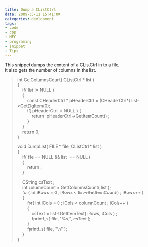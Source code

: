 ```yaml
---
title: Dump a CListCtrl
date: 2009-05-11 15:41:00
categories: devlopment
tags: 
- code 
- cpp 
- MFC 
- programing 
- snippet 
- Tips
---
```

This snippet dumps the content of a CListCtrl in to a file.   <br />It also gets the number of columns in the list.&#160;&#160; <blockquote>   <p>int GetColumnsCount( CListCtrl * list )      <br />{       <br />&#160;&#160;&#160; if( list != NULL )       <br />&#160;&#160;&#160; {       <br />&#160;&#160;&#160;&#160;&#160;&#160;&#160; const CHeaderCtrl * pHeaderCtrl = (CHeaderCtrl*) list-&gt;GetDlgItem(0);       <br />&#160;&#160;&#160;&#160;&#160;&#160;&#160; if( pHeaderCtrl != NULL ) {       <br />&#160;&#160;&#160;&#160;&#160;&#160;&#160;&#160;&#160;&#160;&#160; return&#160; pHeaderCtrl-&gt;GetItemCount() ;       <br />&#160;&#160;&#160;&#160;&#160;&#160;&#160; }&#160;&#160;&#160;&#160;&#160;&#160;&#160; <br />&#160;&#160;&#160; }       <br />&#160;&#160;&#160; return 0;       <br />} </p>    <p>void DumpList( FILE * file, CListCtrl * list )      <br />{       <br />&#160;&#160;&#160; if( file == NULL &amp;&amp; list&#160; == NULL )       <br />&#160;&#160;&#160; {       <br />&#160;&#160;&#160;&#160;&#160;&#160;&#160; return ;       <br />&#160;&#160;&#160; } </p>    <p>&#160;&#160;&#160; CString csText ;      <br />&#160;&#160;&#160; int columnCount = GetColumnsCount( list );       <br />&#160;&#160;&#160; for( int iRows = 0 ; iRows &lt; list-&gt;GetItemCount() ; iRows++ )       <br />&#160;&#160;&#160; {       <br />&#160;&#160;&#160;&#160;&#160;&#160;&#160; for( int iCols = 0 ; iCols &lt; columnCount ; iCols++ )       <br />&#160;&#160;&#160;&#160;&#160;&#160;&#160; {       <br />&#160;&#160;&#160;&#160;&#160;&#160;&#160;&#160;&#160;&#160;&#160; csText = list-&gt;GetItemText( iRows, iCols ) ;       <br />&#160;&#160;&#160;&#160;&#160;&#160;&#160;&#160;&#160;&#160;&#160; fprintf_s( file, &quot;%s,&quot;, csText );       <br />&#160;&#160;&#160;&#160;&#160;&#160;&#160; }       <br />&#160;&#160;&#160;&#160;&#160;&#160;&#160; fprintf_s( file, &quot;\n&quot; );       <br />&#160;&#160;&#160; }       <br />}</p></blockquote>
